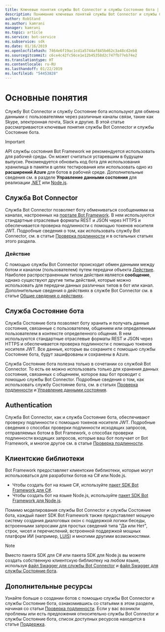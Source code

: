 ```yaml
---
title: Ключевые понятия службы Bot Connector и службы Состояние бота | Документация Майкрософт
description: Понимание ключевых понятий службы Bot Connector и службы Состояние бота платформы Bot Framework.
author: RobStand
ms.author: kamrani
manager: kamrani
ms.topic: article
ms.service: bot-service
ms.subservice: sdk
ms.date: 01/16/2019
ms.openlocfilehash: 7464e6f19ac1cd1a5744af845bd62c3a48cd2eb8
ms.sourcegitcommit: c6ce4c42fc56ce1e12b45358d2c747fb77eb74e2
ms.translationtype: HT
ms.contentlocale: ru-RU
ms.lasthandoff: 01/22/2019
ms.locfileid: "54453828"
---
```

# <a name="key-concepts"></a>Основные понятия

Службу Bot Connector и службу Состояние бота используют для обмена данными с пользователями через различные каналы связи, такие как Skype, электронная почта, Slack и другие. В этой статье рассматриваются ключевые понятия службы Bot Connector и службы Состояние бота.

> [!IMPORTANT]
> API службы состояния Bot Framework не рекомендуется использовать для рабочей среды. Он может считаться устаревшим в будущем выпуске. Рекомендуется обновить код бота для использования хранилища в памяти в целях тестирования или использовать одно из **расширений Azure** для ботов в рабочей среде. Дополнительные сведения см. в разделе **Управление данными состояния** для реализации [.NET](~/dotnet/bot-builder-dotnet-state.md) или [Node.js](~/nodejs/bot-builder-nodejs-state.md).

## <a name="bot-connector-service"></a>Служба Bot Connector

Служба Bot Connector позволяет боту обмениваться сообщениями на каналах, настроенных на <a href="https://dev.botframework.com/" target="_blank">портале Bot Framework</a>. В нем используются стандартные отраслевые форматы REST и JSON через HTTPS и обеспечивается проверка подлинности с помощью токенов носителя JWT. Подробные сведения о том, как использовать службу Bot Connector, см. в статье [Проверка подлинности](bot-framework-rest-connector-authentication.md) и в остальных статьях этого раздела.

### <a name="activity"></a>Действие

С помощью службы Bot Connector происходит обмен данными между ботом и каналом (пользователем) путем передачи объекта [Действие][Activity]. Наиболее распространенным типом действия является **сообщение**, однако существуют другие типы действий, которые можно использовать для передачи данных различных типов в бот или канал. Дополнительные сведения о действиях в службе Bot Connector см. в статье [Общие сведения о действиях](bot-framework-rest-connector-activities.md).

## <a name="bot-state-service"></a>Служба Состояние бота

Служба Состояние бота позволяет боту хранить и получать данные состояния, связанные с пользователем, общением или определенным пользователем в контексте определенного общения. В нем используются стандартные отраслевые форматы REST и JSON через HTTPS и обеспечивается проверка подлинности с помощью токенов носителя JWT. Все данные, которые вы сохраните с помощью службы Состояние бота, будут зашифрованы и сохранены в Azure.

Служба Состояние бота полезна только в сочетании со службой Bot Connector. То есть ее можно использовать только для хранения данных состояния, связанных с общением, которое ваш бот проводит с помощью службы Bot Connector. Подробные сведения о том, как использовать службу Состояние бота, см. в статьях [Проверка подлинности](bot-framework-rest-connector-authentication.md) и [Управление данными состояния](bot-framework-rest-state.md).

## <a name="authentication"></a>Authentication

Служба Bot Connector, как и служба Состояние бота, обеспечивают проверку подлинности с помощью токенов носителя JWT. Подробные сведения о способах проверки подлинности исходящих запросов, отправляемых ботом в Bot Framework, о способах проверки подлинности входящих запросов, которые ваш бот получает от Bot Framework, и многое другое см. в статье [Проверка подлинности](bot-framework-rest-connector-authentication.md). 

## <a name="client-libraries"></a>Клиентские библиотеки

Bot Framework предоставляет клиентские библиотеки, которые могут использоваться для разработки ботов на C# или Node.js. 

- Чтобы создать бот на языке C#, используйте [пакет SDK Bot Framework для C#](../dotnet/bot-builder-dotnet-overview.md). 
- Чтобы создать бот на языке Node.js, используйте [пакет SDK Bot Framework для Node.js](../nodejs/index.md). 

Помимо моделирования службы Bot Connector и службы Состояние бота, каждый пакет SDK Bot Framework также предоставляет мощную систему создания диалоговых окон с поддержкой логики беседы, встроенными запросами для простых сведений типа "Да или Нет", строк, чисел и перечислений, встроенной поддержкой мощных платформ ИИ (например, <a href="https://www.luis.ai/" target="_blank">LUIS</a>) и многими другими возможностями. 

> [!NOTE]
> Вместо пакета SDK для C# или пакета SDK для Node.js вы можете создать собственную клиентскую библиотеку на любом языке, используя <a href="https://aka.ms/connector-swagger-file" target="_blank">файл Swagger для службы Bot Connector</a> и <a href="https://aka.ms/state-swagger-file" target="_blank">файл Swagger для службы Состояние бота</a>.

## <a name="additional-resources"></a>Дополнительные ресурсы

Узнайте больше о создании ботов с помощью службы Bot Connector и службы Состояние бота, ознакомившись со статьями в этом разделе, начиная со статьи [Проверка подлинности](bot-framework-rest-connector-authentication.md). Если у вас возникли проблемы или есть предложения относительно службы Bot Connector и службы Состояние бота, список доступных ресурсов находится в статье [Поддержка](../bot-service-resources-links-help.md). 

[Activity]: bot-framework-rest-connector-api-reference.md#activity-object
